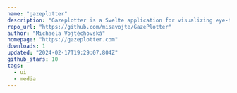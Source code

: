 ```yaml
---
name: "gazeplotter"
description: "Gazeplotter is a Svelte application for visualizing eye-tracking data."
repo_url: "https://github.com/misavojte/GazePlotter"
author: "Michaela Vojtěchovská"
homepage: "https://gazeplotter.com"
downloads: 1
updated: "2024-02-17T19:29:07.804Z"
github_stars: 10
tags: 
  - ui
  - media
---
```

